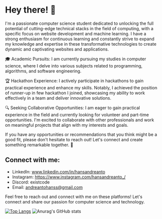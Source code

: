 # Hey there! 👋

I'm a passionate computer science student dedicated to unlocking the full potential of cutting-edge technical stacks in the field of computing, with a specific focus on website development and machine learning. I have a strong enthusiasm for continuous learning and constantly strive to expand my knowledge and expertise in these transformative technologies to create dynamic and captivating websites and applications.

🎓 Academic Pursuits: I am currently pursuing my studies in computer science, where I delve into various subjects related to programming, algorithms, and software engineering. 

🏆 Hackathon Experience: I actively participate in hackathons to gain practical experience and enhance my skills. Notably, I achieved the position of runner-up in few hackathon I joined, showcasing my ability to work effectively in a team and deliver innovative solutions. 

🔍 Seeking Collaborative Opportunities: I am eager to gain practical experience in the field and currently looking for volunteer and part-time opportunities. I'm excited to collaborate with other professionals and work on meaningful projects that align with my interests and goals.

If you have any opportunities or recommendations that you think might be a good fit, please don't hesitate to reach out! Let's connect and create something remarkable together. 🌟

## Connect with me:
- LinkedIn: www.linkedin.com/in/hansandreanto
- Instagram: https://www.instagram.com/hansandreanto_/
- Discord: existcode
- Email: andreantohanss@gmail.com

Feel free to reach out and connect with me on these platforms! Let's connect and share our passion for computer science and technology.


[![Top Langs](https://github-readme-stats.vercel.app/api/top-langs/?username=ExistCode&layout=donut-vertical&theme=radical)](https://github.com/anuraghazra/github-readme-stats)
![Anurag's GitHub stats](https://github-readme-stats.vercel.app/api?username=ExistCode&show_icons=true&theme=radical&hide=stars,issues&show_icons=true)
